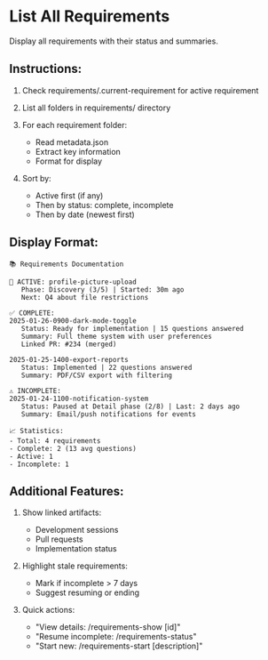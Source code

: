 # List All Requirements

Display all requirements with their status and summaries.

## Instructions:

1. Check requirements/.current-requirement for active requirement
2. List all folders in requirements/ directory
3. For each requirement folder:
   - Read metadata.json
   - Extract key information
   - Format for display

4. Sort by:
   - Active first (if any)
   - Then by status: complete, incomplete
   - Then by date (newest first)

## Display Format:
```
📚 Requirements Documentation

🔴 ACTIVE: profile-picture-upload
   Phase: Discovery (3/5) | Started: 30m ago
   Next: Q4 about file restrictions

✅ COMPLETE:
2025-01-26-0900-dark-mode-toggle
   Status: Ready for implementation | 15 questions answered
   Summary: Full theme system with user preferences
   Linked PR: #234 (merged)

2025-01-25-1400-export-reports  
   Status: Implemented | 22 questions answered
   Summary: PDF/CSV export with filtering
   
⚠️ INCOMPLETE:
2025-01-24-1100-notification-system
   Status: Paused at Detail phase (2/8) | Last: 2 days ago
   Summary: Email/push notifications for events
   
📈 Statistics:
- Total: 4 requirements
- Complete: 2 (13 avg questions)
- Active: 1
- Incomplete: 1
```

## Additional Features:

1. Show linked artifacts:
   - Development sessions
   - Pull requests
   - Implementation status

2. Highlight stale requirements:
   - Mark if incomplete > 7 days
   - Suggest resuming or ending

3. Quick actions:
   - "View details: /requirements-show [id]"
   - "Resume incomplete: /requirements-status"
   - "Start new: /requirements-start [description]"